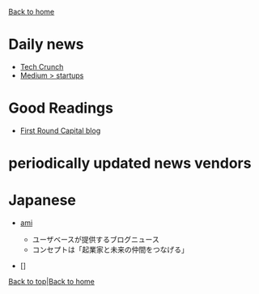 [Back to home](./README.md)

# Daily news

* [Tech Crunch](https://techcrunch.com/)
* [Medium > startups](https://medium.com/topic/startups)

# Good Readings

* [First Round Capital blog](https://github.com/YutaFujii0/References.git)

# periodically updated news vendors


# Japanese

* [ami](https://ami.live/)
  * ユーザベースが提供するブログニュース
  * コンセプトは「起業家と未来の仲間をつなげる」

* []

[Back to top](./startup_news.md#Daily-news)|[Back to home](./README.md)
